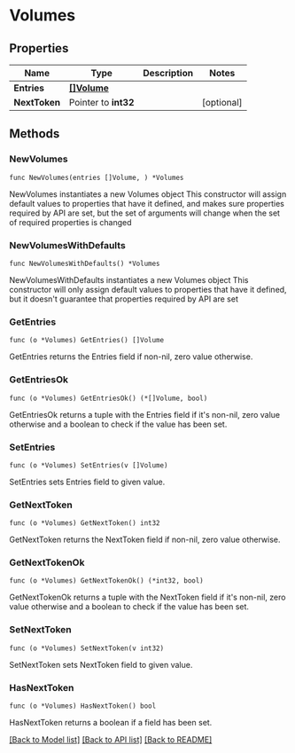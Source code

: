 # Volumes

## Properties

Name | Type | Description | Notes
------------ | ------------- | ------------- | -------------
**Entries** | [**[]Volume**](Volume.md) |  | 
**NextToken** | Pointer to **int32** |  | [optional] 

## Methods

### NewVolumes

`func NewVolumes(entries []Volume, ) *Volumes`

NewVolumes instantiates a new Volumes object
This constructor will assign default values to properties that have it defined,
and makes sure properties required by API are set, but the set of arguments
will change when the set of required properties is changed

### NewVolumesWithDefaults

`func NewVolumesWithDefaults() *Volumes`

NewVolumesWithDefaults instantiates a new Volumes object
This constructor will only assign default values to properties that have it defined,
but it doesn't guarantee that properties required by API are set

### GetEntries

`func (o *Volumes) GetEntries() []Volume`

GetEntries returns the Entries field if non-nil, zero value otherwise.

### GetEntriesOk

`func (o *Volumes) GetEntriesOk() (*[]Volume, bool)`

GetEntriesOk returns a tuple with the Entries field if it's non-nil, zero value otherwise
and a boolean to check if the value has been set.

### SetEntries

`func (o *Volumes) SetEntries(v []Volume)`

SetEntries sets Entries field to given value.


### GetNextToken

`func (o *Volumes) GetNextToken() int32`

GetNextToken returns the NextToken field if non-nil, zero value otherwise.

### GetNextTokenOk

`func (o *Volumes) GetNextTokenOk() (*int32, bool)`

GetNextTokenOk returns a tuple with the NextToken field if it's non-nil, zero value otherwise
and a boolean to check if the value has been set.

### SetNextToken

`func (o *Volumes) SetNextToken(v int32)`

SetNextToken sets NextToken field to given value.

### HasNextToken

`func (o *Volumes) HasNextToken() bool`

HasNextToken returns a boolean if a field has been set.


[[Back to Model list]](../README.md#documentation-for-models) [[Back to API list]](../README.md#documentation-for-api-endpoints) [[Back to README]](../README.md)


